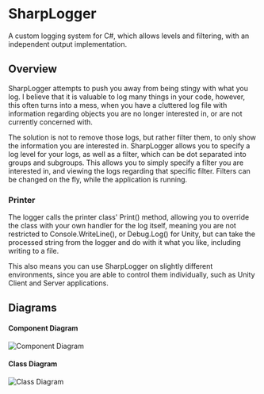 # SharpLogger
A custom logging system for C#, which allows levels and filtering, with an independent output implementation.

## Overview
SharpLogger attempts to push you away from being stingy with what you log. I believe that it is valuable to log many things in your code, however, this often turns into a mess, when you have a cluttered log file with information regarding objects you are no longer interested in, or are not currently concerned with.

The solution is not to remove those logs, but rather filter them, to only show the information you are interested in. SharpLogger allows you to specify a log level for your logs, as well as a filter, which can be dot separated into groups and subgroups. This allows you to simply specify a filter you are interested in, and viewing the logs regarding that specific filter. Filters can be changed on the fly, while the application is running.

### Printer
The logger calls the printer class' Print() method, allowing you to override the class with your own handler for the log itself, meaning you are not restricted to Console.WriteLine(), or Debug.Log() for Unity, but can take the processed string from the logger and do with it what you like, including writing to a file.

This also means you can use SharpLogger on slightly different environments, since you are able to control them individually, such as Unity Client and Server applications.

## Diagrams
#### Component Diagram
![Component Diagram](https://lh5.googleusercontent.com/xwT-yAeczSbmKq7tCMt7TG-5Ua-8QO0-ibcQWzndHzs8Zvkjw-71QdsU2oaXaymhxfkpLTFdr1UFWX8atmNP=w2560-h1476)

#### Class Diagram
![Class Diagram](https://lh5.googleusercontent.com/uMB2GtxeB3O7I_NFA-IlMmFEIG64lsqiXnPqiR0rU1Cn0f-vJMKDDrdc9qm8MDiRhx7EfAPo1M27_szTuanz=w2560-h1476)
